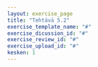 ```yaml
---
layout: exercise_page
title: "Tehtävä 5.2"
exercise_template_name: "#"
exercise_dicussion_id: "#"
exercise_review_id: "#"
exercise_upload_id: "#"
kesken: 1
---
```


